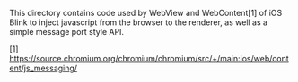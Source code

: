 This directory contains code used by WebView and WebContent[1] of iOS Blink to
inject javascript from the browser to the renderer, as well as a simple message
port style API.

[1] https://source.chromium.org/chromium/chromium/src/+/main:ios/web/content/js_messaging/

